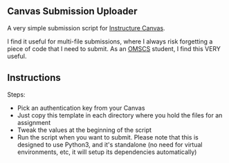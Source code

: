 ## Canvas Submission Uploader

A very simple submission script for [Instructure Canvas](https://www.canvaslms.com/).

I find it useful for multi-file submissions, where I always risk forgetting a piece of code that
I need to submit. As an [OMSCS](https://www.omscs.gatech.edu/) student, I find this VERY useful.

## Instructions

Steps:
* Pick an authentication key from your Canvas
* Just copy this template in each directory where you hold the files for an assignment
* Tweak the values at the beginning of the script
* Run the script when you want to submit. Please note that this is designed to use Python3,
  and it's standalone (no need for virtual environments, etc, it will setup its dependencies
  automatically)

